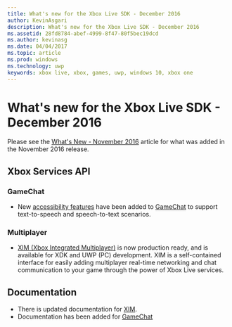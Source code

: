 ```yaml
---
title: What's new for the Xbox Live SDK - December 2016
author: KevinAsgari
description: What's new for the Xbox Live SDK - December 2016
ms.assetid: 28fd8784-abef-4999-8f47-80f5bec19dcd
ms.author: kevinasg
ms.date: 04/04/2017
ms.topic: article
ms.prod: windows
ms.technology: uwp
keywords: xbox live, xbox, games, uwp, windows 10, xbox one
---
```


# What's new for the Xbox Live SDK - December 2016

Please see the [What's New - November 2016](1611-whats-new.md) article for what was added in the November 2016 release.

## Xbox Services API

### GameChat

* New [accessibility features](../multiplayer/chat/chat-accessibility-overview.md) have been added to [GameChat](../multiplayer/chat/gamechat-overview.md) to support text-to-speech and speech-to-text scenarios.

### Multiplayer

* [XIM (Xbox Integrated Multiplayer)](../multiplayer/xbox-integrated-multiplayer-overview.md) is now production ready, and is available for XDK and UWP (PC) development.  XIM is a self-contained interface for easily adding multiplayer real-time networking and chat communication to your game through the power of Xbox Live services.

## Documentation
* There is updated documentation for [XIM](../multiplayer/xbox-integrated-multiplayer-overview.md).
* Documentation has been added for [GameChat](../multiplayer/chat/gamechat-overview.md)
